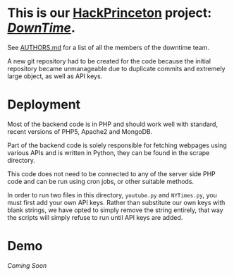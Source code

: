 # This is our [HackPrinceton](http://hackprinceton.com/) project: *[DownTime](http://www.hackerleague.org/hackathons/hackprinceton-fall-2013/hacks/downtime)*.

See [AUTHORS.md](https://github.com/jonmetz/DownTime/blob/master/AUTHORS.md) for a list of all the members of the downtime team.

A new git repository had to be created for the code because the initial repository became unmanageable due to duplicate commits and extremely large object, as well as API keys.

# Deployment

Most of the backend code is in PHP and should work well with standard, recent versions of PHP5, Apache2 and MongoDB.

Part of the backend code is solely responsible for fetching webpages using various APIs and is written in Python, they can be found in the scrape directory.

This code does not need to be connected to any of the server side PHP code and can be run using cron jobs, or other suitable methods.

In order to run two files in this directory, ```youtube.py``` and ```NYTimes.py```, you must first add your own API keys. Rather than substitute our own keys with blank strings, we have opted to simply remove the string entirely, that way the scripts will simply refuse to run until API keys are added.

# Demo

*Coming Soon*
